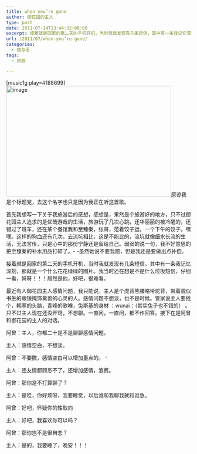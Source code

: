 ```yaml
---
title: when you’re gone
author: 御花园的主人
type: post
date: 2011-07-14T13:44:32+08:00
excerpt: 接着就是回家的第二天的手机开机，当时我就发现有几条短信，其中有一条我记忆深刻，那就是一个什么花花绿绿的图片。我当时还在想是不是什么垃圾短信，仔细一看，妈呀！！！居然是他，好吧，很难看。
url: /2011/07/when-you’re-gone/
categories:
  - 独与思
tags:
  - 旅游

---
```

[music1g play=#188699]<a class="highslide-image" onclick="return hs.expand(this);" href="http://lh3.ggpht.com/-UfzRdy-5rTc/Th1ecTqkgoI/AAAAAAAAAmQ/Ola_Gakr42M/s800/12828201359893.jpg" class="highslide-image" onclick="return hs.expand(this);"><img title="Click to enlarge" src="http://lh3.ggpht.com/-UfzRdy-5rTc/Th1ecTqkgoI/AAAAAAAAAmQ/Ola_Gakr42M/s800/12828201359893.jpg" alt="image" width="450" height="301" /></a>原谅我是个标题党，去这个名字也只是因为我正在听这首歌。

首先我想写一下关于我旅游后的感想，感想是，果然是个旅游好的地方，只不过御花园主人追求的是优哉游哉的生活，旅游玩了几次心跳，还华丽丽的被冷醒的，还错过了班车，还在某个餐馆我和至臻秦，张哥，范着饺子运，一个下午的饺子。嘿嘿。这样的狗血还有几次。去流坑相比，这是不能比的，流坑就像细水长流的生活，无法言传，只是心中的那份宁静还是留给自己。弱弱的说一句，我不好意思的把至臻秦的补水用品打碎了。- -虽然她说不要我赔，但是我还是要做出点补偿。

接着就是回家的第二天的手机开机，当时我就发现有几条短信，其中有一条我记忆深刻，那就是一个什么花花绿绿的图片。我当时还在想是不是什么垃圾短信，仔细一看，妈呀！！！居然是他，好吧，很难看。

最近有人御花园主人感情问题，我只能说，主人是个虎背熊腰略带驼背，带着貌似书生的眼镜掩饰禽兽的心灵的人。感情问题不想谈，也不是时候。管家说主人要找个，韩寒的头脑，青峰的歌喉，兔斯基的身材 ：wunai：（其实兔子也不错的） 。只不过主人现在还没开窍，不想聊。一直问，一直问，都不作回答。接下在是阿曾和御花园的主人的对话。

阿曾：主人，你都二十是不是聊聊感情问题。

主人：感情空白，不想谈。

阿曾：不要撒，感情空白可以增加墨点的。<img src="/smilies/二.gif" alt="：weisuo：" class="wp-smiley" style="height: 1em; max-height: 1em;" /> 

主人：连友情都顾忌不了，还增加感情，浪费。

阿曾：那你是不打算聊了？

主人：是哇，你好烦呀，我要睡觉，以后谁和我聊我就和谁急。

阿曾：好吧，怀疑你的性取向

主人：好吧，我喜欢你可以吗？

阿曾：那你岂不是很自恋？

主人：是的，我要睡了，晚安！！！